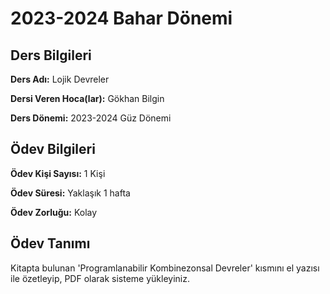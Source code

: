 # 2023-2024 Bahar Dönemi

## Ders Bilgileri
**Ders Adı:** Lojik Devreler

**Dersi Veren Hoca(lar):** Gökhan Bilgin

**Ders Dönemi:** 2023-2024 Güz Dönemi  

## Ödev Bilgileri

**Ödev Kişi Sayısı:** 1 Kişi

**Ödev Süresi:** Yaklaşık 1 hafta

**Ödev Zorluğu:** Kolay 

## Ödev Tanımı

Kitapta bulunan 'Programlanabilir Kombinezonsal Devreler' kısmını el yazısı ile özetleyip, PDF olarak sisteme yükleyiniz.

